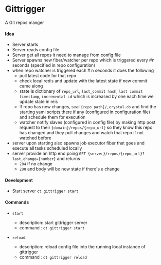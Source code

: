 # Gittrigger
A Git repos manger 

#### Idea

- Server starts
- Server reads config file
- Server get all repos it need to manage from config file
- Server spawns new fiber/watcher per repo which is triggered every #n seconds (specified in repo configuration)
- when repo watcher is triggered each # n seconds it does the following
    -  pull latest code for that repo
    - check local redis and update with the latest state if new commit came along
    - state is dictionary of `repo_url`, `last_commit hash`, `last commit timestamp`, `incremental id` which is increased by one each time we update state in reis
    - If repo has new changes, scal `{repo_path}/,crystal.do` and find the starting yaml scripts there if any (configured in configuration file) and schedule them for execution
    - watcher notify slaves (configured in config file) by making http post request to their `{domain}/repos/{repo_url}` so they know this repo has changed and they pull changes and watch that repo if not watched before
- server upon starting also spawns job executor fiber that goes and execute all tasks scheduled locally
- server provide an http end poing `GET {server}/repos/{repo_url}?last_change={number}` and returns
    - `204` if no change
    - `200` and body will be new state if there's a change

#### Development


- Start server `ct gittrigger start`

#### Commands

- `start`
    - description: start gittrigger server
    - command :  `ct gittrigger start`

- `reload`
    - description: reload config file into the running local instance of gittrigger
    - command :  `ct gittrigger reload`

